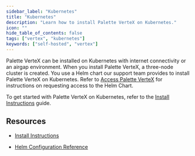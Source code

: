 ```yaml
---
sidebar_label: "Kubernetes"
title: "Kubernetes"
description: "Learn how to install Palette VerteX on Kubernetes."
icon: ""
hide_table_of_contents: false
tags: ["vertex", "kubernetes"]
keywords: ["self-hosted", "vertex"]
---
```



Palette VerteX can be installed on Kubernetes with internet connectivity or an airgap environment. When you install Palette VerteX, a three-node cluster is created. You use a Helm chart our support team provides to install Palette VerteX on Kubernetes. Refer to [Access Palette VerteX](../../vertex.md#access-palette-vertex) for instructions on requesting access to the Helm Chart.


To get started with Palette VerteX on Kubernetes, refer to the [Install Instructions](install.md) guide.

## Resources

- [Install Instructions](install.md)


- [Helm Configuration Reference](vertex-helm-ref.md)
